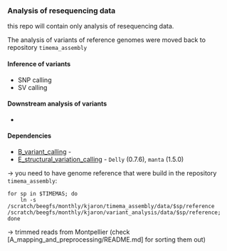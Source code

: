 ### Analysis of resequencing data

this repo will contain only analysis of resequencing data.

The analysis of variants of reference genomes were moved back to repository `timema_assembly`


#### Inference of variants

- SNP calling
- SV calling


#### Downstream analysis of variants

- 

#### Dependencies

- [B_variant_calling](B_variant_calling) -
- [E_structural_variation_calling](E_structural_variation_calling) - `Delly` (0.7.6), `manta` (1.5.0)


-> you need to have genome reference that were build in the repository `timema_assembly`:

```
for sp in $TIMEMAS; do
    ln -s /scratch/beegfs/monthly/kjaron/timema_assembly/data/$sp/reference /scratch/beegfs/monthly/kjaron/variant_analysis/data/$sp/reference;
done
```

-> trimmed reads from Montpellier (check [A_mapping_and_preprocessing/README.md] for sorting them out)
